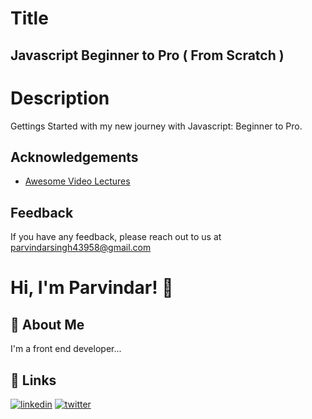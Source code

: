 
  # Title
 ## Javascript Beginner to Pro ( From Scratch )
 
 
 
   # Description
Gettings Started with my new journey with Javascript: Beginner to Pro. 

## Acknowledgements

 - [Awesome Video Lectures](https://youtube.com/playlist?list=PLu0W_9lII9agq5TrH9XLIKQvv0iaF2X3w&si=xRGVzFzZ2q3O_3ny)



## Feedback

If you have any feedback, please reach out to us at parvindarsingh43958@gmail.com


# Hi, I'm Parvindar! 👋


## 🚀 About Me
I'm a front end developer...


## 🔗 Links
[![linkedin](https://img.shields.io/badge/linkedin-0A66C2?style=for-the-badge&logo=linkedin&logoColor=white)](https://www.linkedin.com/in/parvin7/)
[![twitter](https://img.shields.io/badge/twitter-1DA1F2?style=for-the-badge&logo=twitter&logoColor=white)](https://x.com/parvinnnnnnnn?t=OOC560-73-AWCuCSdJZ7QQ&s=08)

